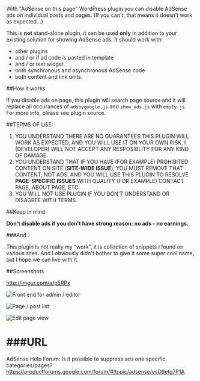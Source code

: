 With "AdSense on this page" WordPress plugin you can disable AdSense ads on individual posts and pages. (If you can't, that means it doesn't work as expected...)

This is **not** stand-alone plugin, it can be used **only** in addition to your existing solution for showing AdSense ads. It should work with:
* other plugins
* and / or if ad code is pasted in template
* and / or text widget
* both synchronous and asynchronous AdSense code
* both content and link units.

##How it works

If you disable ads on page, this plugin will search page source and it will replace all occurances of `adsbygoogle.js` and `show_ads.js` with `empty.js`. For more info, please see plugin source.

##TERMS OF USE:

1. YOU UNDERSTAND THERE ARE NO GUARANTEES THIS PLUGIN WILL WORK AS EXPECTED, AND YOU WILL USE IT ON YOUR OWN RISK. I (DEVELOPER) WILL NOT ACCEPT ANY RESPOSIBLITY FOR ANY KIND OF DAMAGE.
2. YOU UNDERSTAND THAT IF YOU HAVE (FOR EXAMPLE) PROHIBITED CONTENT ON SITE (**SITE-WIDE ISSUE**), YOU MUST REMOVE THAT CONTENT, NOT ADS. AND YOU WILL USE THIS PLUGIN TO RESOLVE **PAGE-SPECIFIC ISSUES** WITH QUALITY (FOR EXAMPLE) CONTACT PAGE, ABOUT PAGE, ETC.
3. YOU WILL NOT USE PLUGIN IF YOU DON'T UNDERSTAND OR DISAGREE WITH TERMS.

##Keep in mind

**Don't disable ads if you don't have strong reason: no ads - no earnings.**

###And...

This plugin is not really my "work", it is collection of snippets I found on various sites. And I obviously didn't bother to give it some super cool name, but I hope we can live with it.

##Screenshots

http://imgur.com/a/p5RPx

![Front end for admin / editor](http://i.imgur.com/O4YS3L5.png)

![Page / post list](http://i.imgur.com/8fYAF54.png)

![Edit page view](http://i.imgur.com/rEVTfIV.png)

###URL
===
AdSense Help Forum: Is it possible to suppress ads one specific categories/pages?
https://productforums.google.com/forum/#!topic/adsense/ysD9etg7P1A
